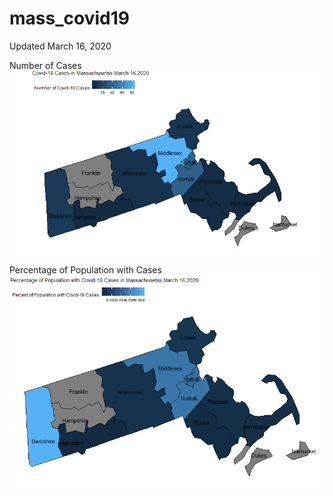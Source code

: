 # mass_covid19
Updated March 16, 2020

Number of Cases
![covid_current](https://github.com/jtclaypool/mass_covid19/blob/master/mass_covid19_16032020.png)

Percentage of Population with Cases
![covid_current](https://github.com/jtclaypool/mass_covid19/blob/master/mass_covd19_percent_16032020.png)

